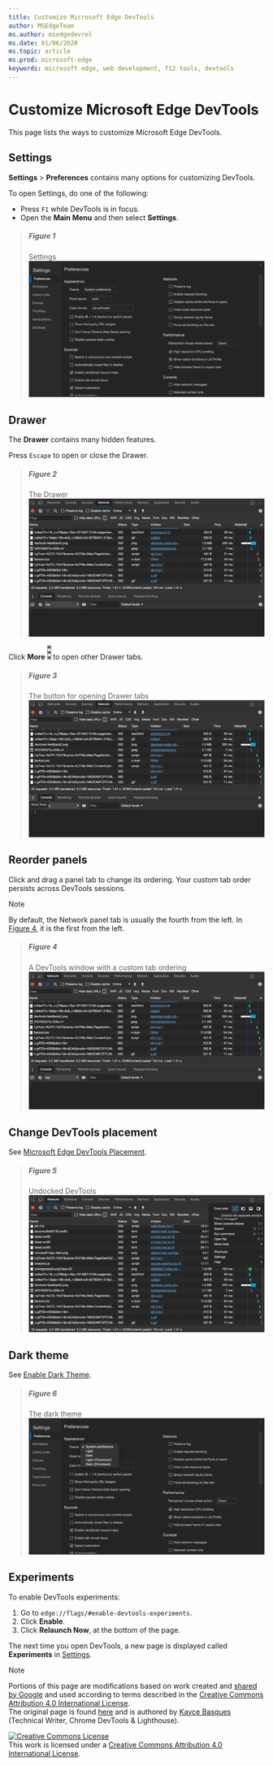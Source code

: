 ```yaml
---
title: Customize Microsoft Edge DevTools
author: MSEdgeTeam
ms.author: msedgedevrel
ms.date: 01/06/2020
ms.topic: article
ms.prod: microsoft-edge
keywords: microsoft edge, web development, f12 tools, devtools
---
```

<!-- Copyright Kayce Basques 

   Licensed under the Apache License, Version 2.0 (the "License");
   you may not use this file except in compliance with the License.
   You may obtain a copy of the License at

       https://www.apache.org/licenses/LICENSE-2.0

   Unless required by applicable law or agreed to in writing, software
   distributed under the License is distributed on an "AS IS" BASIS,
   WITHOUT WARRANTIES OR CONDITIONS OF ANY KIND, either express or implied.
   See the License for the specific language governing permissions and
   limitations under the License.  -->





# Customize Microsoft Edge DevTools   

  

This page lists the ways to customize Microsoft Edge DevTools.  

## Settings   

**Settings** > **Preferences** contains many options for customizing DevTools.  

To open Settings, do one of the following:  

*   Press `F1` while DevTools is in focus.  
*   Open the **Main Menu** and then select **Settings**.  

> ##### Figure 1  
> Settings  
> ![Settings][ImageSettings]  

## Drawer   

The **Drawer** contains many hidden features.  

Press `Escape` to open or close the Drawer.  

> ##### Figure 2  
> The Drawer  
> ![The Drawer][ImageDrawerExample]  

Click **More** ![More][ImageMoreIcon]  to open other Drawer tabs.  

> ##### Figure 3  
> The button for opening Drawer tabs  
> ![The button for opening Drawer tabs][ImageMoreDrawerTabs]  

## Reorder panels   

Click and drag a panel tab to change its ordering.  Your custom tab order persists across DevTools sessions.  

> [!NOTE]
> By default, the Network panel tab is usually the fourth from the left.  In [Figure 4](#figure-4), it is the first from the left.  

> ##### Figure 4  
> A DevTools window with a custom tab ordering    
> ![A DevTools window with a custom panel tab ordering][ImageCustomTabOrdering]  

## Change DevTools placement   

See [Microsoft Edge DevTools Placement][DevToolsPlacement].  

> ##### Figure 5  
> Undocked DevTools  
> ![Undocked DevTools][ImageUndock]  

## Dark theme   

See [Enable Dark Theme][DarkTheme].  

> ##### Figure 6  
> The dark theme  
> ![The dark theme][ImageDarkTheme]  

## Experiments   

To enable DevTools experiments:  

1.  Go to `edge://flags/#enable-devtools-experiments`.  
1.  Click **Enable**.  
1.  Click **Relaunch Now**, at the bottom of the page.  

The next time you open DevTools, a new page is displayed called **Experiments** in [Settings](#settings).  

   

  

<!-- image links -->  

[ImageMoreIcon]: images/more-icon.msft.png  

[ImageSettings]: images/settings-preferences.msft.png "Figure 1: Settings"  
[ImageDrawerExample]: images/drawer-open.msft.png "Figure 2: The Drawer"  
[ImageMoreDrawerTabs]: images/drawer-open-more-tools.msft.png "Figure 3: The button for opening Drawer tabs"  
[ImageCustomTabOrdering]: images/network-first-position.msft.png "Figure 4: A DevTools window with a custom panel tab ordering"  
[ImageUndock]: images/dev-tools-dock-side.msft.png " Figure 5: Undocked DevTools"  
[ImageDarkTheme]: images/settings-appearance-theme.msft.png " Figure 6: The dark theme"  

<!-- links -->  

[DevToolsPlacement]: placement.md "Change Microsoft Edge DevTools Placement (Undock, Dock To Bottom, Dock To Left)"  
[DarkTheme]: dark-theme.md "Enable Dark Theme In Microsoft Edge DevTools"  

> [!NOTE]
> Portions of this page are modifications based on work created and [shared by Google][GoogleSitePolicies] and used according to terms described in the [Creative Commons Attribution 4.0 International License][CCA4IL].  
> The original page is found [here](https://developers.google.com/web/tools/chrome-devtools/customize/index) and is authored by [Kayce Basques][KayceBasques] \(Technical Writer, Chrome DevTools \& Lighthouse\).  

[![Creative Commons License][CCby4Image]][CCA4IL]  
This work is licensed under a [Creative Commons Attribution 4.0 International License][CCA4IL].  

[CCA4IL]: https://creativecommons.org/licenses/by/4.0  
[CCby4Image]: https://i.creativecommons.org/l/by/4.0/88x31.png  
[GoogleSitePolicies]: https://developers.google.com/terms/site-policies  
[KayceBasques]: https://developers.google.com/web/resources/contributors/kaycebasques  
